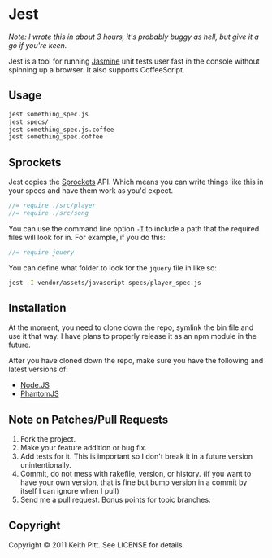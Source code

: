 # Jest

_Note: I wrote this in about 3 hours, it's probably buggy as hell, but give it a go if you're keen._

Jest is a tool for running [Jasmine](https://github.com/pivotal/jasmine) unit tests user fast in the console without spinning up a browser. It also supports CoffeeScript.

## Usage

```bash
jest something_spec.js
jest specs/
jest something_spec.js.coffee
jest something_spec.coffee
```

## Sprockets

Jest copies the [Sprockets](https://github.com/sstephenson/sprockets) API. Which means you can write things like this in your specs and have them work as you'd expect.

```javascript
//= require ./src/player
//= require ./src/song
```

You can use the command line option `-I` to include a path that the required files will look for in. For example, if you do this:

```javascript
//= require jquery
```

You can define what folder to look for the `jquery` file in like so:

```bash
jest -I vendor/assets/javascript specs/player_spec.js
```

## Installation

At the moment, you need to clone down the repo, symlink the bin file and use it that way. I have plans to properly release it as an npm module in the future.

After you have cloned down the repo, make sure you have the following and latest versions of:

- [Node.JS](http://nodejs.org/)
- [PhantomJS](http://www.phantomjs.org/)

## Note on Patches/Pull Requests

1. Fork the project.
2. Make your feature addition or bug fix.
3. Add tests for it. This is important so I don't break it in a future version unintentionally.
4. Commit, do not mess with rakefile, version, or history. (if you want to have your own version, that is fine but bump version in a commit by itself I can ignore when I pull)
5. Send me a pull request. Bonus points for topic branches.

## Copyright

Copyright &copy; 2011 Keith Pitt. See LICENSE for details.
